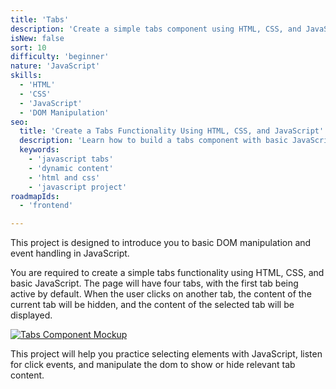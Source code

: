 ```yaml
---
title: 'Tabs'  
description: 'Create a simple tabs component using HTML, CSS, and JavaScript.'  
isNew: false  
sort: 10  
difficulty: 'beginner'  
nature: 'JavaScript'
skills:  
  - 'HTML'  
  - 'CSS'  
  - 'JavaScript'
  - 'DOM Manipulation'
seo:  
  title: 'Create a Tabs Functionality Using HTML, CSS, and JavaScript'  
  description: 'Learn how to build a tabs component with basic JavaScript for switching between content sections.'  
  keywords:  
    - 'javascript tabs'
    - 'dynamic content'
    - 'html and css'
    - 'javascript project'  
roadmapIds:  
  - 'frontend'  

---
```


This project is designed to introduce you to basic DOM manipulation and event handling in JavaScript.

You are required to create a simple tabs functionality using HTML, CSS, and basic JavaScript. The page will have four tabs, with the first tab being active by default. When the user clicks on another tab, the content of the current tab will be hidden, and the content of the selected tab will be displayed.

[![Tabs Component Mockup](https://assets.roadmap.sh/guest/simple-tabs-8e6gy.png)](https://assets.roadmap.sh/guest/simple-tabs-8e6gy.png)

This project will help you practice selecting elements with JavaScript, listen for click events, and manipulate the dom to show or hide relevant tab content.